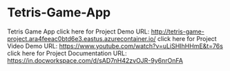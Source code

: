 # Tetris-Game-App
Tetris Game App
click here for Project Demo URL: http://tetris-game-project.ara4feeac0btd6e3.eastus.azurecontainer.io/
click here for Project Video Demo URL: https://www.youtube.com/watch?v=uLiSHIhHHmE&t=76s
click here for Project Documentation URL: https://in.docworkspace.com/d/sAD7nH42zvOJR-9y6nrOnFA
